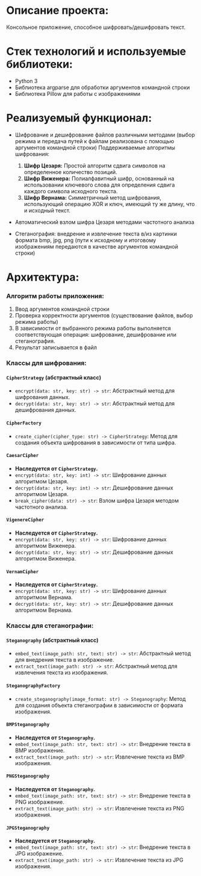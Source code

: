 # Описание проекта:

Консольное приложение, способное шифровать/дешифровать текст.

# Стек технологий и используемые библиотеки:

- Python 3
- Библиотека argparse для обработки аргументов командной строки
- Библиотека Pillow для работы с изображениями

# Реализуемый функционал:

- Шифрование и дешифрование файлов различными методами (выбор режима и передача путей к файлам реализована с помощью аргументов командной строки)
  Поддерживаемые алгоритмы шифрования:
  1) **Шифр Цезаря:** Простой алгоритм сдвига символов на определенное количество позиций.
  2) **Шифр Виженера:** Полиалфавитный шифр, основанный на использовании ключевого слова для определения сдвига каждого символа исходного текста.
  3) **Шифр Вернама:** Симметричный метод шифрования, использующий операцию XOR и ключ, имеющий ту же длину, что и исходный текст.
  
- Автоматический взлом шифра Цезаря методами частотного анализа

- Стеганография: внедрение и извлечение текста в/из картинки формата bmp, jpg, png (пути к исходному и итоговому изображениям передаются в качестве аргументов командной строки)

# Архитектура:

### Алгоритм работы приложения:
1. Ввод аргументов командной строки
2. Проверка корректности аргументов (существование файлов, выбор режима работы)
3. В зависимости от выбранного режима работы выполняется соответствующая операция: шифрование, дешифрование или стеганография.
4. Результат записывается в файл

### Классы для шифрования:

#### `CipherStrategy` (абстрактный класс)

- `encrypt(data: str, key: str) -> str`: Абстрактный метод для шифрования данных.
- `decrypt(data: str, key: str) -> str`: Абстрактный метод для дешифрования данных.

#### `CipherFactory`

- `create_cipher(cipher_type: str) -> CipherStrategy`: Метод для создания объекта шифрования в зависимости от типа шифра.

#### `CaesarCipher`

- **Наследуется от `CipherStrategy`.**
- `encrypt(data: str, key: int) -> str`: Шифрование данных алгоритмом Цезаря.
- `decrypt(data: str, key: int) -> str`: Дешифрование данных алгоритмом Цезаря.
- `break_cipher(data: str) -> str`: Взлом шифра Цезаря методом частотного анализа.

#### `VigenereCipher`

- **Наследуется от `CipherStrategy`.**
- `encrypt(data: str, key: str) -> str`: Шифрование данных алгоритмом Виженера.
- `decrypt(data: str, key: str) -> str`: Дешифрование данных алгоритмом Виженера.

#### `VernamCipher`

- **Наследуется от `CipherStrategy`.**
- `encrypt(data: str, key: str) -> str`: Шифрование данных алгоритмом Вернама.
- `decrypt(data: str, key: str) -> str`: Дешифрование данных алгоритмом Вернама.

### Классы для стеганографии:

#### `Steganography` (абстрактный класс)

- `embed_text(image_path: str, text: str) -> str`: Абстрактный метод для внедрения текста в изображение.
- `extract_text(image_path: str) -> str`: Абстрактный метод для извлечения текста из изображения.

#### `SteganographyFactory`

- `create_steganography(image_format: str) -> Steganography`: Метод для создания объекта стеганографии в зависимости от формата изображения.

#### `BMPSteganography`

- **Наследуется от `Steganography`.**
- `embed_text(image_path: str, text: str) -> str`: Внедрение текста в BMP изображение.
- `extract_text(image_path: str) -> str`: Извлечение текста из BMP изображения.

#### `PNGSteganography`

- **Наследуется от `Steganography`.**
- `embed_text(image_path: str, text: str) -> str`: Внедрение текста в PNG изображение.
- `extract_text(image_path: str) -> str`: Извлечение текста из PNG изображения.

#### `JPGSteganography`

- **Наследуется от `Steganography`.**
- `embed_text(image_path: str, text: str) -> str`: Внедрение текста в JPG изображение.
- `extract_text(image_path: str) -> str`: Извлечение текста из JPG изображения.
